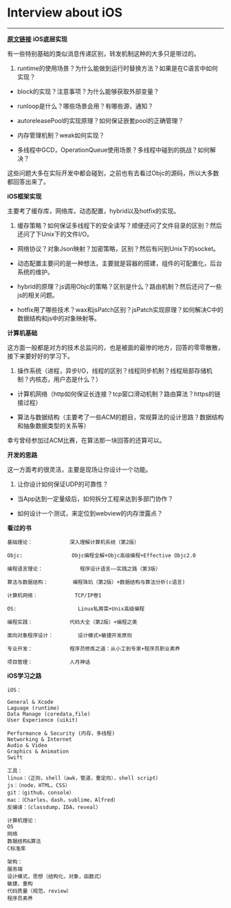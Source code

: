 # Interview about iOS
---
[**原文链接**](http://blog.tracyone.com/2015/08/22/%E8%B7%B3%E6%A7%BD%E9%9A%8F%E6%83%B3/#more)
**iOS底层实现**

有一些特别基础的类似消息传递区别，转发机制这种的大多只是带过的。

1. runtime的使用场景？为什么能做到运行时替换方法？如果是在C语言中如何实现？

- block的实现？注意事项？为什么能够获取外部变量？

- runloop是什么？哪些场景会用？有哪些源，通知？

- autoreleasePool的实现原理？如何保证嵌套pool的正确管理？

- 内存管理机制？weak如何实现？

- 多线程中GCD，OperationQueue使用场景？多线程中碰到的挑战？如何解决？

这些问题大多在实际开发中都会碰到，之前也有去看过Objc的源码，所以大多数都回答出来了。

**iOS框架实现**

主要考了缓存库，网络库，动态配置，hybrid以及hotfix的实现。

1. 缓存策略？如何保证多线程下的安全读写？顺便还问了文件目录的区别？然后还问了下Unix下的文件I/O。

- 网络协议？对象Json映射？加密策略，区别？然后有问到Unix下的socket。

- 动态配置主要问的是一种想法，主要就是容器的搭建，组件的可配置化，后台系统的维护。

- hybrid的原理？js调用Objc的策略？区别是什么？路由机制？然后还问了一些js的相关问题。

- hotfix用了哪些技术？wax和jsPatch区别？jsPatch实现原理？如何解决C中的数据结构和js中的对象映射等。

**计算机基础**

这方面一般都是对方的技术总监问的，也是被面的最惨的地方，回答的零零散散，接下来要好好的学习下。

1. 操作系统（进程，异步I/O，线程的区别？线程同步机制？线程局部存储机制？内核态，用户态是什么？）

- 计算机网络（http如何保证长连接？tcp窗口滑动机制？路由算法？https的链接过程）

- 算法与数据结构（主要考了一些ACM的题目，常规算法的设计思路？数据结构和抽象数据类型的关系等）

幸亏曾经参加过ACM比赛，在算法那一块回答的还算可以。

**开发的思路**

这一方面考的很灵活，主要是现场让你设计一个功能。

1. 让你设计如何保证UDP的可靠性？

- 当App达到一定量级后，如何拆分工程来达到多部门协作？

- 如何设计一个测试，来定位到webview的内存泄露点？

**看过的书**
```
基础理论：            深入理解计算机系统（第2版）

Objc:                Objc编程全解+Objc高级编程+Effective Objc2.0

编程语言理论：            程序设计语言——实践之路（第3版）

算法与数据结构：        编程珠玑（第2版）+数据结构与算法分析(c语言)

计算机网络：            TCP/IP卷1 

OS:                    Linux私房菜+Unix高级编程

编程实践：            代码大全（第2版）+编程之美

面向对象程序设计：        设计模式+敏捷开发原则

专业开发：            程序员修炼之道：从小工到专家+程序员职业素养

项目管理：            人月神话
```
**iOS学习之路**


```
iOS：

General & Xcode
Laguage (runtime)
Data Manage (coredata,file)
User Experience (uikit)

Performance & Security (内存，多线程)
Networking & Internet
Audio & Video
Graphics & Animation
Swift

工具：
linux：（正则，shell（awk，管道，重定向），shell script）
js：（node，HTML，CSS）
git：（github，console）
mac：（Charles，dash，sublime，Alfred）
反编译：（classdump，IDA，reveal）

计算机理论：
OS
网络
数据结构&算法
C标准库

架构：
服务端
设计模式，思想（结构化，对象，函数式）
敏捷，重构
代码质量（规范，review）
程序员素养
```


